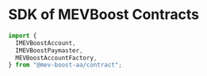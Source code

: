 # SDK of MEVBoost Contracts

```typescript
import {
  IMEVBoostAccount,
  IMEVBoostPaymaster,
  MEVBoostAccountFactory,
} from "@mev-boost-aa/contract";
```
